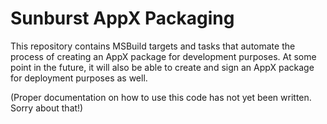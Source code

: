 # Sunburst AppX Packaging

This repository contains MSBuild targets and tasks that automate the process of
creating an AppX package for development purposes. At some point in the future,
it will also be able to create and sign an AppX package for deployment purposes
as well.

(Proper documentation on how to use this code has not yet been written. Sorry about that!)
